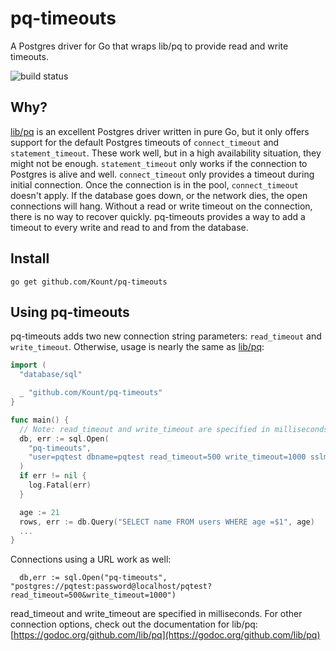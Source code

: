 # pq-timeouts
A Postgres driver for Go that wraps lib/pq to provide read and write timeouts.

![build status](https://api.travis-ci.org/Kount/pq-timeouts.svg)

## Why?

[lib/pq](https://github.com/lib/pq) is an excellent Postgres driver written in pure Go, but it only offers support for the default
Postgres timeouts of `connect_timeout` and `statement_timeout`. These work well, but in a high availability
situation, they might not be enough. `statement_timeout` only works if the connection to Postgres is alive and well.
`connect_timeout` only provides a timeout during initial connection. Once the connection is in the pool, `connect_timeout`
doesn't apply. If the database goes down, or the network dies, the open connections will hang. Without a read or
write timeout on the connection, there is no way to recover quickly. pq-timeouts provides a way to add a timeout to
every write and read to and from the database.

## Install

```
go get github.com/Kount/pq-timeouts
```

## Using pq-timeouts

pq-timeouts adds two new connection string parameters: `read_timeout` and `write_timeout`. Otherwise, usage is nearly the same
as [lib/pq](https://github.com/lib/pq):
```go
import (
  "database/sql"

  _ "github.com/Kount/pq-timeouts"
}

func main() {
  // Note: read_timeout and write_timeout are specified in milliseconds.
  db, err := sql.Open(
    "pq-timeouts",
    "user=pqtest dbname=pqtest read_timeout=500 write_timeout=1000 sslmode=verify-full"
  )
  if err != nil {
    log.Fatal(err)
  }

  age := 21
  rows, err := db.Query("SELECT name FROM users WHERE age =$1", age)
  ...
}
```

Connections using a URL work as well:
```
  db,err := sql.Open("pq-timeouts", "postgres://pqtest:password@localhost/pqtest?read_timeout=500&write_timeout=1000")
```

read_timeout and write_timeout are specified in milliseconds. For other connection options, check out the documentation for lib/pq:
[https://godoc.org/github.com/lib/pq](https://godoc.org/github.com/lib/pq)

